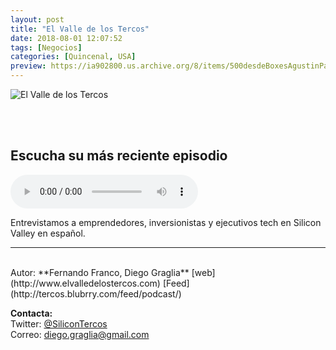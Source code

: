 ```yaml
---
layout: post
title: "El Valle de los Tercos"
date: 2018-08-01 12:07:52
tags: [Negocios]
categories: [Quincenal, USA]
preview: https://ia902800.us.archive.org/8/items/500desdeBoxesAgustinPalmeiro/300-Tercos10-DiegoGraglia.png
---
```


![El Valle de los Tercos](https://ia902800.us.archive.org/8/items/500desdeBoxesAgustinPalmeiro/500-tercos10-DiegoGraglia.png)

<br/>
<br/>

## Escucha su más reciente episodio

<!--reproductor-feed=http://tercos.blubrry.com/feed/podcast/-->
<!--reproductor-start-->
<audio id="audio" preload="auto" controls="" src="http://media.blubrry.com/tercos/content.blubrry.com/tercos/EVDLT_02_27.mp3"></audio>
<!--reproductor-end-->

Entrevistamos a emprendedores, inversionistas y ejecutivos tech en Silicon Valley en español.  

_ _ _

<br>
Autor: **Fernando Franco, Diego Graglia**  
[web](http://www.elvalledelostercos.com)  
[Feed](http://tercos.blubrry.com/feed/podcast/)  


**Contacta:**  
Twitter: [@SiliconTercos](https://twitter.com/SiliconTercos)  
Correo: [diego.graglia@gmail.com](mailto:diego.graglia@gmail.com)  

